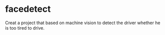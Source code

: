 # facedetect
Creat a project that based on machine vision to detect the driver whether he is too tired to drive.
